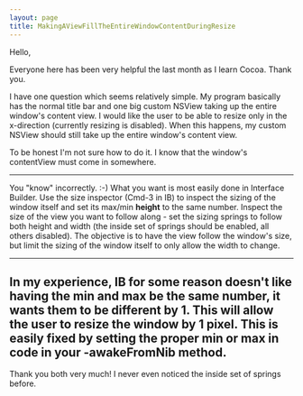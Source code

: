 ```yaml
---
layout: page
title: MakingAViewFillTheEntireWindowContentDuringResize
---
```




Hello,

Everyone here has been very helpful the last month as I learn Cocoa. Thank you.

I have one question which seems relatively simple. My program basically has the normal title bar and one big custom NSView taking up the entire window's content view. I would like the user to be able to resize only in the x-direction (currently resizing is disabled). When this happens, my custom NSView should still take up the entire window's content view.

To be honest I'm not sure how to do it. I know that the window's contentView must come in somewhere.

----

You "know" incorrectly. :-) What you want is most easily done in Interface Builder. Use the size inspector (Cmd-3 in IB) to inspect the sizing of the window itself and set its max/min **height** to the same number. Inspect the size of the view you want to follow along - set the sizing springs to follow both height and width (the inside set of springs should be enabled, all others disabled). The objective is to have the view follow the window's size, but limit the sizing of the window itself to only allow the width to change.

----
In my experience, IB for some reason doesn't like having the min and max be the same number, it wants them to be different by 1. This will allow the user to resize the window by 1 pixel. This is easily fixed by setting the proper min or max in code in your     -awakeFromNib method.
----
Thank you both very much! I never even noticed the inside set of springs before.


